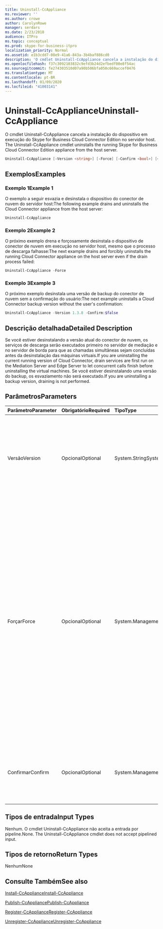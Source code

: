 ```yaml
---
title: Uninstall-CcAppliance
ms.reviewer: ''
ms.author: crowe
author: CarolynRowe
manager: serdars
ms.date: 2/23/2018
audience: ITPro
ms.topic: conceptual
ms.prod: skype-for-business-itpro
localization_priority: Normal
ms.assetid: e1b3cdd7-08e9-41a6-843a-3b4baf886cd0
description: 'O cmdlet Uninstall-CcAppliance cancela a instalação do dispositivo  em execução do Skype for Business Cloud Connector Edition no servidor host. '
ms.openlocfilehash: f37c3092103832c9efd3b24d2efbedf00e8f54ac
ms.sourcegitcommit: fe274303510d07a90b506bfa050c669accef0476
ms.translationtype: MT
ms.contentlocale: pt-BR
ms.lasthandoff: 01/09/2020
ms.locfileid: "41003141"
---
```

# <a name="uninstall-ccappliance"></a><span data-ttu-id="0386b-103">Uninstall-CcAppliance</span><span class="sxs-lookup"><span data-stu-id="0386b-103">Uninstall-CcAppliance</span></span>
 
<span data-ttu-id="0386b-104">O cmdlet Uninstall-CcAppliance cancela a instalação do dispositivo  em execução do Skype for Business Cloud Connector Edition no servidor host. </span><span class="sxs-lookup"><span data-stu-id="0386b-104">The Uninstall-CcAppliance cmdlet uninstalls the running Skype for Business Cloud Connector Edition appliance from the host server.</span></span> 
  
```powershell
Uninstall-CcAppliance [-Version <string>] [-Force] [-Confirm <bool>] [<CommonParameters>]
```

## <a name="examples"></a><span data-ttu-id="0386b-105">Exemplos</span><span class="sxs-lookup"><span data-stu-id="0386b-105">Examples</span></span>
<span data-ttu-id="0386b-106"><a name="Examples"> </a></span><span class="sxs-lookup"><span data-stu-id="0386b-106"></span></span>

### <a name="example-1"></a><span data-ttu-id="0386b-107">Exemplo 1</span><span class="sxs-lookup"><span data-stu-id="0386b-107">Example 1</span></span>

<span data-ttu-id="0386b-108">O exemplo a seguir esvazia e desinstala o dispositivo do conector de nuvem do servidor host:</span><span class="sxs-lookup"><span data-stu-id="0386b-108">The following example drains and uninstalls the Cloud Connector appliance from the host server:</span></span>
  
```powershell
Uninstall-CcAppliance
```

### <a name="example-2"></a><span data-ttu-id="0386b-109">Exemplo 2</span><span class="sxs-lookup"><span data-stu-id="0386b-109">Example 2</span></span>

<span data-ttu-id="0386b-110">O próximo exemplo drena e forçosamente desinstala o dispositivo de conector de nuvem em execução no servidor host, mesmo que o processo de descarga falhasse:</span><span class="sxs-lookup"><span data-stu-id="0386b-110">The next example drains and forcibly uninstalls the running Cloud Connector appliance on the host server even if the drain process failed:</span></span>
  
```powershell
Uninstall-CcAppliance -Force
```

### <a name="example-3"></a><span data-ttu-id="0386b-111">Exemplo 3</span><span class="sxs-lookup"><span data-stu-id="0386b-111">Example 3</span></span>

<span data-ttu-id="0386b-112">O próximo exemplo desinstala uma versão de backup do conector de nuvem sem a confirmação do usuário:</span><span class="sxs-lookup"><span data-stu-id="0386b-112">The next example uninstalls a Cloud Connector backup version without the user's confirmation:</span></span>
  
```powershell
Uninstall-CcAppliance -Version 1.3.8 -Confirm:$false
```

## <a name="detailed-description"></a><span data-ttu-id="0386b-113">Descrição detalhada</span><span class="sxs-lookup"><span data-stu-id="0386b-113">Detailed Description</span></span>
<span data-ttu-id="0386b-114"><a name="DetailedDescription"> </a></span><span class="sxs-lookup"><span data-stu-id="0386b-114"></span></span>

<span data-ttu-id="0386b-115">Se você estiver desinstalando a versão atual do conector de nuvem, os serviços de descarga serão executados primeiro no servidor de mediação e no servidor de borda para que as chamadas simultâneas sejam concluídas antes da desinstalação das máquinas virtuais.</span><span class="sxs-lookup"><span data-stu-id="0386b-115">If you are uninstalling the current running version of Cloud Connector, drain services are first run on the Mediation Server and Edge Server to let concurrent calls finish before uninstalling the virtual machines.</span></span> <span data-ttu-id="0386b-116">Se você estiver desinstalando uma versão do backup, os esvaziamento não será executado.</span><span class="sxs-lookup"><span data-stu-id="0386b-116">If you are uninstalling a backup version, draining is not performed.</span></span>
  
## <a name="parameters"></a><span data-ttu-id="0386b-117">Parâmetros</span><span class="sxs-lookup"><span data-stu-id="0386b-117">Parameters</span></span>
<span data-ttu-id="0386b-118"><a name="DetailedDescription"> </a></span><span class="sxs-lookup"><span data-stu-id="0386b-118"></span></span>

|<span data-ttu-id="0386b-119">**Parâmetro**</span><span class="sxs-lookup"><span data-stu-id="0386b-119">**Parameter**</span></span>|<span data-ttu-id="0386b-120">**Obrigatório**</span><span class="sxs-lookup"><span data-stu-id="0386b-120">**Required**</span></span>|<span data-ttu-id="0386b-121">**Tipo**</span><span class="sxs-lookup"><span data-stu-id="0386b-121">**Type**</span></span>|<span data-ttu-id="0386b-122">**Descrição**</span><span class="sxs-lookup"><span data-stu-id="0386b-122">**Description**</span></span>|
|:-----|:-----|:-----|:-----|
| <span data-ttu-id="0386b-123">Versão</span><span class="sxs-lookup"><span data-stu-id="0386b-123">Version</span></span> <br/> | <span data-ttu-id="0386b-124">Opcional</span><span class="sxs-lookup"><span data-stu-id="0386b-124">Optional</span></span> <br/> |<span data-ttu-id="0386b-125">System.String</span><span class="sxs-lookup"><span data-stu-id="0386b-125">System.String</span></span>  <br/> | <span data-ttu-id="0386b-126">A versão do conector de nuvem que será desinstalada do servidor host.</span><span class="sxs-lookup"><span data-stu-id="0386b-126">The version of Cloud Connector that will be uninstalled from the host server.</span></span> <span data-ttu-id="0386b-127">Se não for especificado, desinstale a versão atual em execução.</span><span class="sxs-lookup"><span data-stu-id="0386b-127">If not specified, uninstall the current running version.</span></span> <br/> |
|<span data-ttu-id="0386b-128">Forçar</span><span class="sxs-lookup"><span data-stu-id="0386b-128">Force</span></span>  <br/> |<span data-ttu-id="0386b-129">Opcional</span><span class="sxs-lookup"><span data-stu-id="0386b-129">Optional</span></span>  <br/> |<span data-ttu-id="0386b-130">System.Management.Automation.SwitchParameter</span><span class="sxs-lookup"><span data-stu-id="0386b-130">System.Management.Automation.SwitchParameter</span></span>  <br/> |<span data-ttu-id="0386b-p103">Se você estiver desinstalando a versão atual em execução, tente esvaziar os servidores no Servidor de Mediação e do Servidor de Borda antes de desinstalar as máquinas virtuais. Se você especificar o comutador "Forçar", mesmo se os serviços de esvaziamento falharem, as máquinas virtuais serão desinstaladas. Este parâmetro é usado somente para desinstalar a versão atual em execução.</span><span class="sxs-lookup"><span data-stu-id="0386b-p103">If uninstalling the current running version, attempt to drain servers on Mediation Server and Edge Server before uninstalling the virtual machines. If you specify the "Force" switch, even if the drain services fail, the virtual machines will be uninstalled. This parameter is only used to uninstall the current running version.</span></span>  <br/> |
|<span data-ttu-id="0386b-134">Confirmar</span><span class="sxs-lookup"><span data-stu-id="0386b-134">Confirm</span></span>  <br/> |<span data-ttu-id="0386b-135">Opcional</span><span class="sxs-lookup"><span data-stu-id="0386b-135">Optional</span></span>  <br/> |<span data-ttu-id="0386b-136">System.Management.Automation.SwitchParameter</span><span class="sxs-lookup"><span data-stu-id="0386b-136">System.Management.Automation.SwitchParameter</span></span>  <br/> |<span data-ttu-id="0386b-137">Solicite confirmação do usuário para desinstalar as máquinas virtuais.</span><span class="sxs-lookup"><span data-stu-id="0386b-137">Ask user's confirmation to uninstall the virtual machines.</span></span> <span data-ttu-id="0386b-138">O valor padrão é TRUE.</span><span class="sxs-lookup"><span data-stu-id="0386b-138">Default value is TRUE.</span></span>  <br/> |
   
## <a name="input-types"></a><span data-ttu-id="0386b-139">Tipos de entrada</span><span class="sxs-lookup"><span data-stu-id="0386b-139">Input Types</span></span>
<span data-ttu-id="0386b-140"><a name="InputTypes"> </a></span><span class="sxs-lookup"><span data-stu-id="0386b-140"></span></span>

<span data-ttu-id="0386b-p105">Nenhum. O cmdlet Uninstall-CcAppliance não aceita a entrada por pipeline.</span><span class="sxs-lookup"><span data-stu-id="0386b-p105">None. The Uninstall-CcAppliance cmdlet does not accept pipelined input.</span></span>
  
## <a name="return-types"></a><span data-ttu-id="0386b-143">Tipos de retorno</span><span class="sxs-lookup"><span data-stu-id="0386b-143">Return Types</span></span>
<span data-ttu-id="0386b-144"><a name="ReturnTypes"> </a></span><span class="sxs-lookup"><span data-stu-id="0386b-144"></span></span>

<span data-ttu-id="0386b-145">Nenhum</span><span class="sxs-lookup"><span data-stu-id="0386b-145">None</span></span>
  
## <a name="see-also"></a><span data-ttu-id="0386b-146">Consulte Também</span><span class="sxs-lookup"><span data-stu-id="0386b-146">See also</span></span>
<span data-ttu-id="0386b-147"><a name="ReturnTypes"> </a></span><span class="sxs-lookup"><span data-stu-id="0386b-147"></span></span>

[<span data-ttu-id="0386b-148">Install-CcAppliance</span><span class="sxs-lookup"><span data-stu-id="0386b-148">Install-CcAppliance</span></span>](install-ccappliance.md)
  
[<span data-ttu-id="0386b-149">Publish-CcAppliance</span><span class="sxs-lookup"><span data-stu-id="0386b-149">Publish-CcAppliance</span></span>](publish-ccappliance.md)
  
[<span data-ttu-id="0386b-150">Register-CcAppliance</span><span class="sxs-lookup"><span data-stu-id="0386b-150">Register-CcAppliance</span></span>](register-ccappliance.md)
  
[<span data-ttu-id="0386b-151">Unregister-CcAppliance</span><span class="sxs-lookup"><span data-stu-id="0386b-151">Unregister-CcAppliance</span></span>](unregister-ccappliance.md)
  


